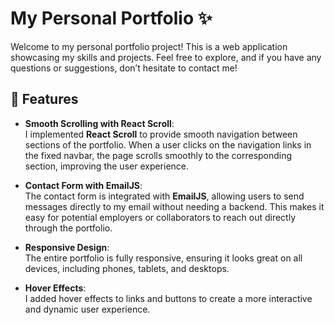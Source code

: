 # My Personal Portfolio ✨
Welcome to my personal portfolio project! This is a web application showcasing my skills and projects. Feel free to explore, and if you have any questions or suggestions, don’t hesitate to contact me!

## 🌟 Features

- **Smooth Scrolling with React Scroll**:  
   I implemented **React Scroll** to provide smooth navigation between sections of the portfolio. When a user clicks on the navigation links in the fixed navbar, the page scrolls smoothly to the corresponding section, improving the user experience.

- **Contact Form with EmailJS**:  
   The contact form is integrated with **EmailJS**, allowing users to send messages directly to my email without needing a backend. This makes it easy for potential employers or collaborators to reach out directly through the portfolio.

- **Responsive Design**:  
   The entire portfolio is fully responsive, ensuring it looks great on all devices, including phones, tablets, and desktops.

- **Hover Effects**:  
   I added hover effects to links and buttons to create a more interactive and dynamic user experience.


